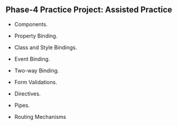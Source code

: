 ## Phase-4 Practice Project: Assisted Practice

* Components.

* Property Binding.

* Class and Style Bindings.

* Event Binding.

* Two-way Binding.

* Form Validations.

* Directives.

* Pipes.

* Routing Mechanisms 
